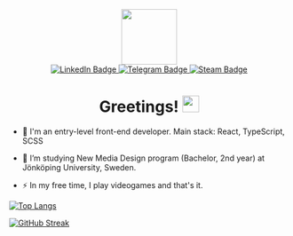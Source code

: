 <div id="header" align="center">
  <img src="https://media.giphy.com/media/zMr7ul26OxrVbgPic8/giphy.gif" width="100"/>
</div>
<div id="badges" align="center">
  <a href="https://www.linkedin.com/in/romas-bitinas-b90187232/">
    <img src="https://img.shields.io/badge/LinkedIn-blue?style=for-the-badge&logo=linkedin&logoColor=white" alt="LinkedIn Badge"/>
  </a>
  <a href="https://t.me/RomasBitinas">
    <img src="https://img.shields.io/badge/Twitter-blue?style=for-the-badge&logo=telegram&logoColor=white" alt="Telegram Badge"/>
  </a>
<a href="https://steamcommunity.com/profiles/76561199121950886/">
    <img src="https://img.shields.io/badge/Telegram-blue?style=for-the-badge&logo=steam&logoColor=black" alt="Steam Badge"/>
  </a>
</div>
<h1 align="center">
  Greetings!
  <img src="https://media.giphy.com/media/hvRJCLFzcasrR4ia7z/giphy.gif" width="30px"/>
</h1>

- :seedling: I'm an entry-level front-end developer. Main stack: React, TypeScript, SCSS

- :telescope: I’m studying New Media Design program (Bachelor, 2nd year) at Jönköping University, Sweden. 

- :zap: In my free time, I play videogames and that's it.

[![Top Langs](https://github-readme-stats.vercel.app/api/top-langs/?username=pupixipup&layout=compact&theme=vision-friendly-dark)](https://github.com/anuraghazra/github-readme-stats)

[![GitHub Streak](http://github-readme-streak-stats.herokuapp.com?user=pupixipup&theme=dark&hide_border=true&border_radius=25)](https://git.io/streak-stats)
